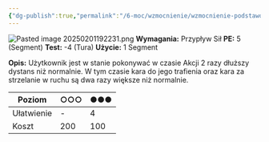 ```yaml
---
{"dg-publish":true,"permalink":"/6-moc/wzmocnienie/wzmocnienie-podstawowe/przyspieszenie/","dgPassFrontmatter":true}
---
```


![Pasted image 20250201192231.png](/img/user/6%20Obrazy/Pasted%20image%2020250201192231.png)
**Wymagania:** Przypływ Sił
**PE:** 5 (Segment)
**Test:** -4 (Tura)
**Użycie:** 1 Segment

**Opis:** Użytkownik jest w stanie pokonywać w czasie Akcji 2 razy dłuższy dystans niż normalnie. W tym czasie kara do jego trafienia oraz kara za strzelanie w ruchu są dwa razy większe niż normalnie.

| Poziom     | ○○○ | ●●● |
| ---------- | --- | --- |
| Ułatwienie | -   | 4   |
| Koszt      | 200 | 100 |
